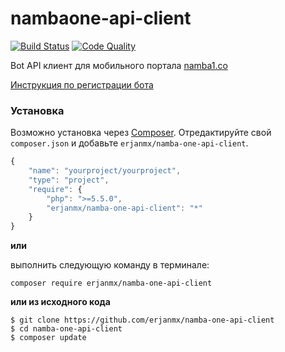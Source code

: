 # nambaone-api-client

[![Build Status](https://travis-ci.org/erjanmx/nambaone-api-client.svg?branch=master)](https://travis-ci.org/erjanmx/nambaone-api-client) [![Code Quality](https://img.shields.io/scrutinizer/g/erjanmx/nambaone-api-client/master.svg?style=flat-square)](https://scrutinizer-ci.com/g/erjanmx/nambaone-api-client/?b=master)

Bot API клиент для мобильного портала [namba1.co](https://namba1.co)

[Инструкция по регистрации бота](https://namba1.co/bot_creation)

### Установка

Возможно установка через [Composer](https://getcomposer.org/).
Отредактируйте свой `composer.json` и добавьте
`erjanmx/namba-one-api-client`.

```js
{
    "name": "yourproject/yourproject",
    "type": "project",
    "require": {
        "php": ">=5.5.0",
        "erjanmx/namba-one-api-client": "*"
    }
}
```

**или**

выполнить следующую команду в терминале:

```composer require erjanmx/namba-one-api-client```

**или из исходного кода**

```
$ git clone https://github.com/erjanmx/namba-one-api-client
$ cd namba-one-api-client
$ composer update
```
